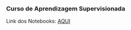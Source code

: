 ### Curso de Aprendizagem Supervisionada

Link dos Notebooks: [AQUI](https://drive.google.com/drive/folders/1I3ZAm-87e0Wmg2V-DnzmkMOdpZv_zKd1?usp=sharing)
